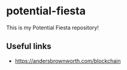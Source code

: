 # potential-fiesta

This is my Potential Fiesta repository!

## Useful links

- https://andersbrownworth.com/blockchain
